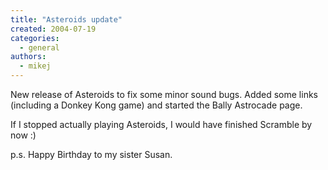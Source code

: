```yaml
---
title: "Asteroids update"
created: 2004-07-19
categories: 
  - general
authors: 
  - mikej
---
```


New release of Asteroids to fix some minor sound bugs. Added some links (including a Donkey Kong game) and started the Bally Astrocade page.

If I stopped actually playing Asteroids, I would have finished Scramble by now :)

p.s. Happy Birthday to my sister Susan.
